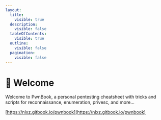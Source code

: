 ```yaml
---
layout:
  title:
    visible: true
  description:
    visible: false
  tableOfContents:
    visible: true
  outline:
    visible: false
  pagination:
    visible: false
---
```


# 👾 Welcome

Welcome to PwnBook, a personal pentesting cheatsheet with tricks and scripts for reconnaissance, enumeration, privesc, and more...

[https://nlxz.gitbook.io/pwnbook](https://nlxz.gitbook.io/pwnbook)
